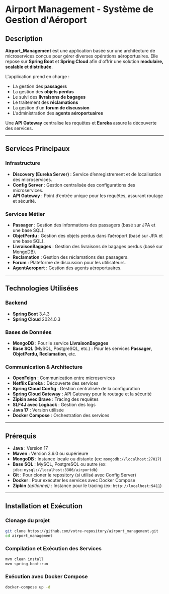 # Airport Management - Système de Gestion d'Aéroport

## Description
**Airport_Management** est une application basée sur une architecture de microservices conçue pour gérer diverses opérations aéroportuaires. Elle repose sur **Spring Boot** et **Spring Cloud** afin d'offrir une solution **modulaire, scalable et distribuée**.

L'application prend en charge :
- La gestion des **passagers**
- La gestion des **objets perdus**
- Le suivi des **livraisons de bagages**
- Le traitement des **réclamations**
- La gestion d’un **forum de discussion**
- L’administration des **agents aéroportuaires**

Une **API Gateway** centralise les requêtes et **Eureka** assure la découverte des services.

---

## Services Principaux
### Infrastructure
- **Discovery (Eureka Server)** : Service d’enregistrement et de localisation des microservices.
- **Config Server** : Gestion centralisée des configurations des microservices.
- **API Gateway** : Point d’entrée unique pour les requêtes, assurant routage et sécurité.

### Services Métier
- **Passager** : Gestion des informations des passagers (basé sur JPA et une base SQL).
- **ObjetPerdu** : Gestion des objets perdus dans l’aéroport (basé sur JPA et une base SQL).
- **LivraisonBagages** : Gestion des livraisons de bagages perdus (basé sur MongoDB).
- **Reclamation** : Gestion des réclamations des passagers.
- **Forum** : Plateforme de discussion pour les utilisateurs.
- **AgentAeroport** : Gestion des agents aéroportuaires.

---

## Technologies Utilisées
### Backend
- **Spring Boot** 3.4.3
- **Spring Cloud** 2024.0.3

### Bases de Données
- **MongoDB** : Pour le service **LivraisonBagages**
- **Base SQL** (MySQL, PostgreSQL, etc.) : Pour les services **Passager, ObjetPerdu, Reclamation**, etc.

### Communication & Architecture
- **OpenFeign** : Communication entre microservices
- **Netflix Eureka** : Découverte des services
- **Spring Cloud Config** : Gestion centralisée de la configuration
- **Spring Cloud Gateway** : API Gateway pour le routage et la sécurité
- **Zipkin avec Brave** : Tracing des requêtes
- **SLF4J avec Logback** : Gestion des logs
- **Java 17** : Version utilisée
- **Docker Compose** : Orchestration des services

---

## Prérequis
- **Java** : Version 17
- **Maven** : Version 3.6.0 ou supérieure
- **MongoDB** : Instance locale ou distante (ex: `mongodb://localhost:27017`)
- **Base SQL** : MySQL, PostgreSQL ou autre (ex: `jdbc:mysql://localhost:3306/airportdb`)
- **Git** : Pour cloner le repository (si utilisé avec Config Server)
- **Docker** : Pour exécuter les services avec Docker Compose
- **Zipkin** *(optionnel)* : Instance pour le tracing (ex: `http://localhost:9411`)

---

## Installation et Exécution
### Clonage du projet
```bash
git clone https://github.com/votre-repository/airport_management.git
cd airport_management
```

### Compilation et Exécution des Services
```bash
mvn clean install
mvn spring-boot:run
```

### Exécution avec Docker Compose
```bash
docker-compose up -d
```
